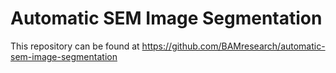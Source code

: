 # Automatic SEM Image Segmentation

This repository can be found at https://github.com/BAMresearch/automatic-sem-image-segmentation
